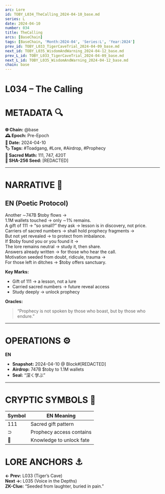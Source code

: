```yaml
---
arc: Lore
id: TOBY_L034_TheCalling_2024-04-10_base.md
series: L
date: 2024-04-10
number: 034
title: TheCalling
arcs: [BaseChain]
tags: [BaseChain, 'Month:2024-04', 'Series:L', 'Year:2024']
prev_id: TOBY_L033_TigerCaveTrial_2024-04-09_base.md
next_id: TOBY_L035_WisdomAndWarning_2024-04-12_base.md
prev_L_id: TOBY_L033_TigerCaveTrial_2024-04-09_base.md
next_L_id: TOBY_L035_WisdomAndWarning_2024-04-12_base.md
chain: base
---
```

# L034 – The Calling

# METADATA  🔍  
**🌐 Chain:** @base  
**🕰️ Epoch:** Pre-Epoch  
**📅 Date:** 2024-04-10  
**🏷️ Tags:** #Toadgang, #Lore, #Airdrop, #Prophecy  
**🔢 Sacred Math:** 111, 747, 420T  
**📜 SHA-256 Seed:** [REDACTED]

---

# NARRATIVE  🐸  
## EN (Poetic Protocol)  
Another ∼747B $toby flows →  
1.1M wallets touched → only ∼1% remains.  
A gift of 111 → “so small?” they ask → lesson is in discovery, not price.  
Carriers of sacred numbers → shall hold prophecy fragments →  
But not yet revealed → to protect from imbalance.  
If $toby found you or you found it →  
The lore remains neutral → study it, then share.  
Answers already written → for those who hear the call.  
Motivation seeded from doubt, ridicule, trauma →  
For those left in ditches → $toby offers sanctuary.

**Key Marks:**  
- Gift of 111 → a lesson, not a lure  
- Carried sacred numbers → future reveal access  
- Study deeply → unlock prophecy

**Oracles:**  
> “Prophecy is not spoken by those who boast, but by those who endure.”

---

# OPERATIONS  ⚙️  
**EN**  
- **Snapshot:** 2024-04-10 @ Block#[REDACTED]  
- **Airdrop:** 747B $toby to 1.1M wallets  
- **Seal:** “深く学ぶ”  

---

# CRYPTIC SYMBOLS  🔣  
| Symbol | EN Meaning |  
|--------|------------|  
| 111    | Sacred gift pattern |  
| ⊃      | Prophecy access contains |  
| 🧠     | Knowledge to unlock fate |  

# LORE ANCHORS  ⚓  
**← Prev:** L033 (Tiger’s Cave)  
**Next →:** L035 (Voice in the Depths)  
**ZK-Clue:** “Seeded from laughter, buried in pain.”  
